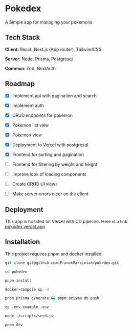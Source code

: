 
# Pokedex

A Simple app for managing your pokemons


## Tech Stack

**Client:** React, Next.js (App router), TailwindCSS

**Server:** Node, Prisma, Postgresql

**Common**: Zod, NextAuth




## Roadmap

- [x]  Implement api with pagination and search
- [x]  Implement auth
- [x]  CRUD endpoints for pokemon
- [x]  Pokemon list view
- [x]  Pokemon view
- [x]  Deployment to Vercel with postgresql
- [x]  Frontend for sorting and pagination
- [ ]  Frontend for filtering by weight and height
- [ ]  Improve look of loading components
- [ ]  Create CRUD UI views 
- [ ]  Make server errors nicer on the client


## Deployment

This app is hossted on Vercel with CD pipeline.
Here is a link: [pokedex.vercel.app](https://pokedex-eight-woad.vercel.app/register)

## Installation

This project requires pnpm and docker installed.

```bash
git clone git@github.com:FranekMarciniak/pokedex.git
```

```bash
cd pokedex
```

```bash
pnpm install
```

```bash
docker-compose up -d
```

```bash 
pnpm prisma generate && pnpm prisma db push
```

```bash
cp .env.example .env
```

```bash
node ./scripts/seed.js
```

```bash
pnpm dev
```

    